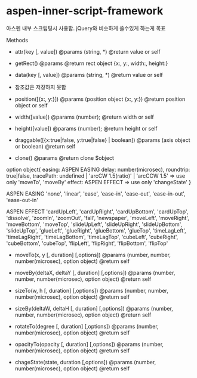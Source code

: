 # aspen-inner-script-framework
아스펜 내부 스크립팅시 사용함. jQuery와 비슷하게 쓸수있게 하는게 목표


Methods

- attr(key [, value])
@params (string, *)
@return value or self

- getRect()
@params 
@return rect object {x:, y:, width:, height:}

- data(key [, value])
@params (string, *)
@return value or self
* 참조값은 저장하지 못함

- position([{x:, y:}])
@params (position object {x:, y:})
@return position object or self

- width([value])
@params (number);
@return width or self

- height([value])
@params (number);
@return height or self

- draggable([{x:true|false, y:true|false} | boolean])
@params (axis object or boolean)
@return self

- clone()
@params
@return clone $object


option object{
  easing: ASPEN EASING
  delay: number(microsec),
  roundtrip: true|false,
  tracePath: undefined | 'arcCW 1.5(ratio)' | 'arcCCW 1.5' => use only 'moveTo', 'moveBy'
  effect: ASPEN EFFECT => use only 'changeState'
}

ASPEN EASING
'none', 'linear', 'ease', 'ease-in', 'ease-out', 'ease-in-out', 'ease-out-in'

ASPEN EFFECT
'cardUpLeft', 'cardUpRight', 'cardUpBottom', 'cardUpTop',
'dissolve', 'zoomIn', 'zoomOut', 'fall', 'newspaper',
'moveLeft', 'moveRight', 'moveBottom', 'moveTop',
'slideUpLeft', 'slideUpRight', 'slideUpBottom', 'slideUpTop',
'glueLeft', 'glueRight', 'glueBottom', 'glueTop',
'timeLagLeft', 'timeLagRight', 'timeLagBottom', 'timeLagTop',
'cubeLeft', 'cubeRight', 'cubeBottom', 'cubeTop',
'flipLeft', 'flipRight', 'flipBottom', 'flipTop'


- moveTo(x, y [, duration] [,options])
@params (number, number, number(microsec), option object)
@return self

- moveBy(deltaX, deltaY [, duration] [,options])
@params (number, number, number(microsec), option object)
@return self

- sizeTo(w, h [, duration] [,options])
@params (number, number, number(microsec), option object)
@return self

- sizeBy(deltaW, deltaH [, duration] [,options])
@params (number, number, number(microsec), option object)
@return self

- rotateTo(degree [, duration] [,options])
@params (number, number(microsec), option object)
@return self

- opacityTo(opacity [, duration] [,options])
@params (number, number(microsec), option object)
@return self

- chageState(state, duration [,options])
@params (number, number(microsec), option object)
@return self
